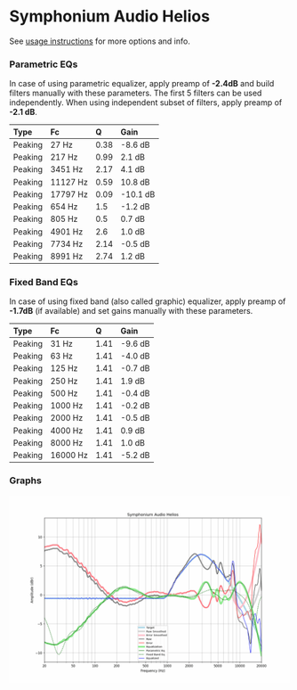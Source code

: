 # Symphonium Audio Helios
See [usage instructions](https://github.com/jaakkopasanen/AutoEq#usage) for more options and info.

### Parametric EQs
In case of using parametric equalizer, apply preamp of **-2.4dB** and build filters manually
with these parameters. The first 5 filters can be used independently.
When using independent subset of filters, apply preamp of **-2.1 dB**.

| Type    | Fc       |    Q | Gain     |
|:--------|:---------|:-----|:---------|
| Peaking | 27 Hz    | 0.38 | -8.6 dB  |
| Peaking | 217 Hz   | 0.99 | 2.1 dB   |
| Peaking | 3451 Hz  | 2.17 | 4.1 dB   |
| Peaking | 11127 Hz | 0.59 | 10.8 dB  |
| Peaking | 17797 Hz | 0.09 | -10.1 dB |
| Peaking | 654 Hz   | 1.5  | -1.2 dB  |
| Peaking | 805 Hz   | 0.5  | 0.7 dB   |
| Peaking | 4901 Hz  | 2.6  | 1.0 dB   |
| Peaking | 7734 Hz  | 2.14 | -0.5 dB  |
| Peaking | 8991 Hz  | 2.74 | 1.2 dB   |

### Fixed Band EQs
In case of using fixed band (also called graphic) equalizer, apply preamp of **-1.7dB**
(if available) and set gains manually with these parameters.

| Type    | Fc       |    Q | Gain    |
|:--------|:---------|:-----|:--------|
| Peaking | 31 Hz    | 1.41 | -9.6 dB |
| Peaking | 63 Hz    | 1.41 | -4.0 dB |
| Peaking | 125 Hz   | 1.41 | -0.7 dB |
| Peaking | 250 Hz   | 1.41 | 1.9 dB  |
| Peaking | 500 Hz   | 1.41 | -0.4 dB |
| Peaking | 1000 Hz  | 1.41 | -0.2 dB |
| Peaking | 2000 Hz  | 1.41 | -0.5 dB |
| Peaking | 4000 Hz  | 1.41 | 0.9 dB  |
| Peaking | 8000 Hz  | 1.41 | 1.0 dB  |
| Peaking | 16000 Hz | 1.41 | -5.2 dB |

### Graphs
![](./Symphonium%20Audio%20Helios.png)